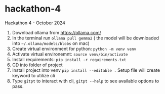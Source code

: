 # hackathon-4

Hackathon 4 - October 2024

1. Download ollama from https://ollama.com/
1. In the terminal run `ollama pull gemma2`
   ( the model will be downloaded into `~/.ollama/models/blobs` on mac)
1. Create virtual environment for python: `python -m venv venv`
1. Activate virtual environemnt: `source venv/bin/activate`
1. Install requirements: `pip install -r requirements.txt`
1. CD into folder of project
1. Install project into venv `pip install --editable .` Setup file will create keyword to utilize cli
1. Type `gitpt` to interact with cli, `gitpt --help` to see available options to pass.
